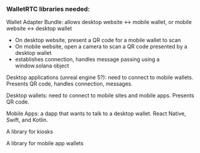 ### WalletRTC libraries needed:

Wallet Adapter Bundle: allows desktop website <-> mobile wallet, or mobile website <-> desktop wallet

- On desktop website, present a QR code for a mobile wallet to scan
- On mobile website, open a camera to scan a QR code presented by a desktop wallet
- establishes connection, handles message passing using a window.solana object

Desktop applications (unreal engine 5?): need to connect to mobile wallets. Presents QR code, handles connection, messages.

Desktop wallets: need to connect to mobile sites and mobile apps. Presents QR code.

Mobile Apps: a dapp that wants to talk to a desktop wallet. React Native, Swift, and Kotlin.

A library for kiosks

A library for mobile app wallets
